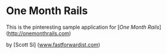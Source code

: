 # One Month Rails

This is the pinteresting sample application for [*One Month Rails*] (http://onemonthrails.com)

by [Scott Si] (www.fastforwardist.com)
